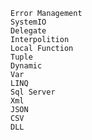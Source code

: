 	Error Management
	SystemIO
	Delegate
	Interpolition
	Local Function
	Tuple
	Dynamic
	Var
	LINQ
	Sql Server
	Xml
	JSON
	CSV
	DLL
